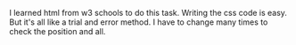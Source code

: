I learned html from w3 schools to do this task. 
Writing the css code is easy.
But it's all like a trial and error method. I have to change many times to check the position and all.
